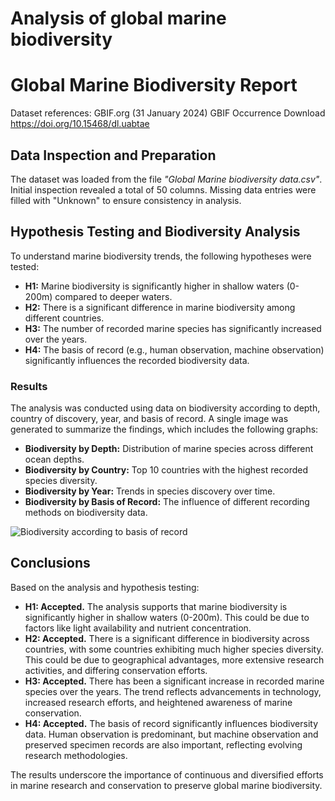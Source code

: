 <h1> Analysis of global marine biodiversity </h1>
<h1>Global Marine Biodiversity Report</h1>
<p>Dataset references: GBIF.org (31 January 2024) GBIF Occurrence Download <a href="https://doi.org/10.15468/dl.uabtae">https://doi.org/10.15468/dl.uabtae</a></p>
<h2>Data Inspection and Preparation</h2>
<p>The dataset was loaded from the file <em>"Global Marine biodiversity data.csv"</em>. Initial inspection revealed a total of 50 columns. Missing data entries were filled with "Unknown" to ensure consistency in analysis.</p>
<h2>Hypothesis Testing and Biodiversity Analysis</h2>
<p>To understand marine biodiversity trends, the following hypotheses were tested:</p>
<ul>
    <li><strong>H1:</strong> Marine biodiversity is significantly higher in shallow waters (0-200m) compared to deeper waters.</li>
    <li><strong>H2:</strong> There is a significant difference in marine biodiversity among different countries.</li>
    <li><strong>H3:</strong> The number of recorded marine species has significantly increased over the years.</li>
    <li><strong>H4:</strong> The basis of record (e.g., human observation, machine observation) significantly influences the recorded biodiversity data.</li>
</ul>
<h3>Results</h3>
<p>The analysis was conducted using data on biodiversity according to depth, country of discovery, year, and basis of record. A single image was generated to summarize the findings, which includes the following graphs:</p>
<ul>
    <li><strong>Biodiversity by Depth:</strong> Distribution of marine species across different ocean depths.</li>
    <li><strong>Biodiversity by Country:</strong> Top 10 countries with the highest recorded species diversity.</li>
    <li><strong>Biodiversity by Year:</strong> Trends in species discovery over time.</li>
    <li><strong>Biodiversity by Basis of Record:</strong> The influence of different recording methods on biodiversity data.</li>
</ul>
<div class="graph-container">
    <img src="basis_record_biodiversity.png" alt="Biodiversity according to basis of record">
</div>
<h2>Conclusions</h2>
<p>Based on the analysis and hypothesis testing:</p>
<ul>
    <li><strong>H1: Accepted.</strong> The analysis supports that marine biodiversity is significantly higher in shallow waters (0-200m). This could be due to factors like light availability and nutrient concentration.</li>
    <li><strong>H2: Accepted.</strong> There is a significant difference in biodiversity across countries, with some countries exhibiting much higher species diversity. This could be due to geographical advantages, more extensive research activities, and differing conservation efforts.</li>
    <li><strong>H3: Accepted.</strong> There has been a significant increase in recorded marine species over the years. The trend reflects advancements in technology, increased research efforts, and heightened awareness of marine conservation.</li>
    <li><strong>H4: Accepted.</strong> The basis of record significantly influences biodiversity data. Human observation is predominant, but machine observation and preserved specimen records are also important, reflecting evolving research methodologies.</li>
</ul>
<p>The results underscore the importance of continuous and diversified efforts in marine research and conservation to preserve global marine biodiversity.</p>

